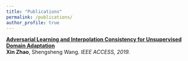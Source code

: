 ```yaml
---
title: "Publications"
permalink: /publications/
author_profile: true
---
```


<b>[Adversarial Learning and Interpolation Consistency for Unsupervised Domain Adaptation](https://ieeexplore.ieee.org/document/8913529)</b> <br> <b>Xin Zhao</b>, Shengsheng Wang. <i>IEEE ACCESS, 2019.</i>

